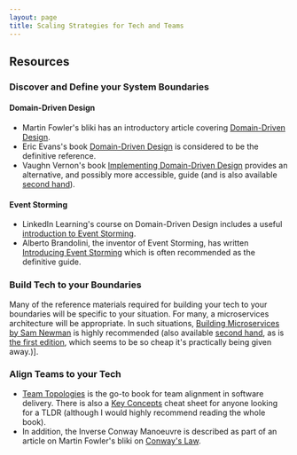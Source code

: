 ```yaml
---
layout: page
title: Scaling Strategies for Tech and Teams
---
```


## Resources

### Discover and Define your System Boundaries

#### Domain-Driven Design 
- Martin Fowler's bliki has an introductory article covering [Domain-Driven Design](https://martinfowler.com/bliki/DomainDrivenDesign.html).
- Eric Evans's book [Domain-Driven Design](https://www.hive.co.uk/Product/Eric-Evans/Domain-Driven-Design--Tackling-Complexity-in-the-Heart-of-Software/753867) is considered to be the definitive reference.
- Vaughn Vernon's book [Implementing Domain-Driven Design](https://www.hive.co.uk/Product/Vaughn-Vernon/Implementing-Domain-Driven-Design/14027537) provides an alternative, and possibly more accessible, guide (and is also available [second hand](https://www.wob.com/en-gb/books/vaughn-vernon/implementing-domain-driven-design/9780321834577)).

#### Event Storming
- LinkedIn Learning's course on Domain-Driven Design includes a useful [introduction to Event Storming](https://www.linkedin.com/learning/software-architecture-domain-driven-design/what-is-event-storming).
- Alberto Brandolini, the inventor of Event Storming, has written [Introducing Event Storming](https://leanpub.com/introducing_eventstorming) which is often recommended as the definitive guide.

### Build Tech to your Boundaries
Many of the reference materials required for building your tech to your boundaries will be specific to your situation. For many, a microservices architecture will be appropriate. In such situations, [Building Microservices by Sam Newman](https://www.hive.co.uk/Product/Sam-Newman/Building-Microservices--Designing-Fine-Grained-Systems/21984552) is highly recommended (also available [second hand](https://www.wob.com/en-gb/books/sam-newman/building-microservices/9781492034025), as is [the first edition](https://www.wob.com/en-gb/books/sam-newman/building-microservices/9781491950357), which seems to be so cheap it's practically being given away.)].

### Align Teams to your Tech
- [Team Topologies](https://www.hive.co.uk/Product/Matthew-Skelton/Team-Topologies--Organizing-Business-and-Technology-Teams-for-Fast-Flow/24144147) is the go-to book for team alignment in software delivery. There is also a [Key Concepts](https://teamtopologies.com/key-concepts) cheat sheet for anyone looking for a TLDR (although I would highly recommend reading the whole book).
- In addition, the Inverse Conway Manoeuvre is described as part of an article on Martin Fowler's bliki on [Conway's Law](https://martinfowler.com/bliki/ConwaysLaw.html).

